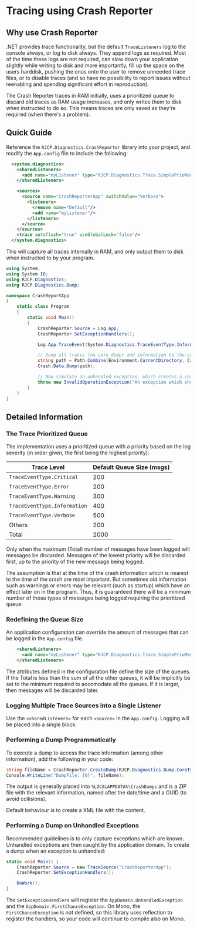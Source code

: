# Tracing using Crash Reporter

## Why use Crash Reporter

.NET provides trace functionality, but the default `TraceListeners` log to the
console always, or log to disk always. They append logs as required. Most of the
time these logs are not required, can slow down your application slightly while
writing to disk and more importantly, fill up the space on the users harddisk,
pushing the onus onto the user to remove unneeded trace files, or to disable
traces (and so have no possibility to report issues without reenabling and
spending significant effort in reproduction).

The Crash Reporter traces in RAM initially, uses a prioritized queue to discard
old traces as RAM usage increases, and only writes them to disk when instructed
to do so. This means traces are only saved as they're required (when there's a
problem).

## Quick Guide

Reference the `RJCP.Diagnostics.CrashReporter` library into your project, and
modify the `App.config` file to include the following:

```xml
  <system.diagnostics>
    <sharedListeners>
      <add name="myListener" type="RJCP.Diagnostics.Trace.SimplePrioMemoryTraceListener, RJCP.Diagnostics.CrashReporter"/>
    </sharedListeners>

    <sources>
      <source name="CrashReporterApp" switchValue="Verbose">
        <listeners>
          <remove name="Default"/>
          <add name="myListener"/>
        </listeners>
      </source>
    </sources>
    <trace autoflush="true" useGlobalLock="false"/>
  </system.diagnostics>
```

This will capture all traces internally in RAM, and only output them to disk
when instructed to by your program.

```csharp
using System;
using System.IO;
using RJCP.Diagnostics;
using RJCP.Diagnostics.Dump;

namespace CrashReportApp
{
    static class Program
    {
        static void Main()
        {
            CrashReporter.Source = Log.App;
            CrashReporter.SetExceptionHandlers();

            Log.App.TraceEvent(System.Diagnostics.TraceEventType.Information, 0, "Program Started");

            // Dump all traces (no core dump) and information to the current directory
            string path = Path.Combine(Environment.CurrentDirectory, Crash.Data.CrashDumpFactory.FileName);
            Crash.Data.Dump(path);

            // Now simulate an unhandled exception, which creates a core dump
            throw new InvalidOperationException("An exception which should cause a dump");
        }
    }
}
```

## Detailed Information

### The Trace Prioritized Queue

The implementation uses a prioritized queue with a priority based on the log
severity (in order given, the first being the highest priority):

| Trace Level                  | Default Queue Size (msgs) |
|------------------------------|---------------------------|
| `TraceEventType.Critical`    | 200                       |
| `TraceEventType.Error`       | 200                       |
| `TraceEventType.Warning`     | 300                       |
| `TraceEventType.Information` | 400                       |
| `TraceEventType.Verbose`     | 500                       |
| Others                       | 200                       |
| Total                        | 2000                      |

Only when the maximum (Total) number of messages have been logged will messages
be discarded. Messages of the lowest priority will be discarded first, up to the
priority of the new message being logged.

The assumption is that at the time of the crash information which is nearest to
the time of the crash are most important. But sometimes old information such as
warnings or errors may be relevant (such as startup) which have an effect later
on in the program. Thus, it is guaranteed there will be a minimum number of
those types of messages being logged requiring the prioritized queue.

### Redefining the Queue Size

An application configuration can override the amount of messages that can be
logged in the `App.config` file.

```xml
    <sharedListeners>
      <add name="myListener" type="RJCP.Diagnostics.Trace.SimplePrioMemoryTraceListener, RJCP.Diagnostics.CrashReporter" Critical="100" Error="150" Warning="200" Information="250" Verbose="300" Other="100" Total="1500"/>
    </sharedListeners>
```

The attributes defined in the configuration file define the size of the queues.
If the Total is less than the sum of all the other queues, it will be implicitly
be set to the minimum required to accomodate all the queues. If it is larger,
then messages will be discarded later.

### Logging Multiple Trace Sources into a Single Listener

Use the `<sharedListeners>` for each `<source>` in the `App.config`. Logging
will be placed into a single block.

### Performing a Dump Programmatically

To execute a dump to access the trace information (among other information), add
the following in your code:

```csharp
string fileName = CrashReporter.CreateDump(RJCP.Diagnostics.Dump.CoreType.None);
Console.WriteLine("DumpFile: {0}", fileName);
```

The output is generally placed into `%LOCALAPPDATA%\CrashDumps` and is a ZIP
file with the relevant information, named after the date/time and a GUID (to
avoid collisions).

Default behaviour is to create a XML file with the content.

### Performing a Dump on Unhandled Exceptions

Recommended guidelines is to only capture exceptions which are known. Unhandled
exceptions are then caught by the application domain. To create a dump when an
exception is unhandled:

```csharp
static void Main() {
    CrashReporter.Source = new TraceSource("CrashReporterApp");
    CrashReporter.SetExceptionHandlers();

    DoWork();
}
```

The `SetExceptionHandlers` will register the `AppDomain.UnhandledException` and
the `AppDomain.FirstChanceException`. On Mono, the `FirstChanceException` is not
defined, so this library uses reflection to register the handlers, so your code
will continue to compile also on Mono.